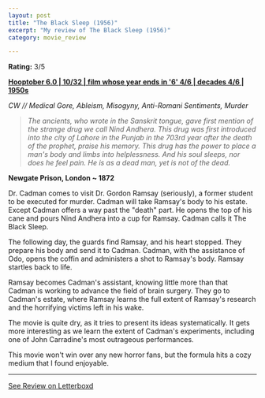 ```yaml
---
layout: post
title: "The Black Sleep (1956)"
excerpt: "My review of The Black Sleep (1956)"
category: movie_review

---
```


**Rating:** 3/5

<b><a href="https://boxd.it/pPVYg/detail" title="Hooptober 6.0 | 10/32 | film whose year ends in '6' 4/6 | decades 4/6 | 1950s">Hooptober 6.0 | 10/32 | film whose year ends in '6' 4/6 | decades 4/6 | 1950s</a></b>

<i>CW // Medical Gore, Ableism, Misogyny, Anti-Romani Sentiments, Murder</i>

<blockquote><i>The ancients, who wrote in the Sanskrit tongue, gave first mention of the strange drug we call Nind Andhera. This drug was first introduced into the city of Lahore in the Punjab in the 703rd year after the death of the prophet, praise his memory. This drug has the power to place a man's body and limbs into helplessness. And his soul sleeps, nor does he feel pain. He is as a dead man, yet is not of the dead.</i></blockquote>
<b>Newgate Prison, London ~ 1872</b>

Dr. Cadman comes to visit Dr. Gordon Ramsay (seriously), a former student to be executed for murder.  Cadman will take Ramsay's body to his estate. Except Cadman offers a way past the "death" part. He opens the top of his cane and pours Nind Andhera into a cup for Ramsay. Cadman calls it The Black Sleep.

The following day, the guards find Ramsay, and his heart stopped. They prepare his body and send it to Cadman. Cadman, with the assistance of Odo, opens the coffin and administers a shot to Ramsay's body. Ramsay startles back to life.

Ramsay becomes Cadman's assistant, knowing little more than that Cadman is working to advance the field of brain surgery. They go to Cadman's estate, where Ramsay learns the full extent of Ramsay's research and the horrifying victims left in his wake.

The movie is quite dry, as it tries to present its ideas systematically. It gets more interesting as we learn the extent of Cadman's experiments, including one of John Carradine's most outrageous performances.

This movie won't win over any new horror fans, but the formula hits a cozy medium that I found enjoyable.

<hr>

[See Review on Letterboxd](https://boxd.it/61E8jx)
